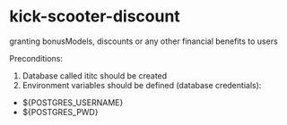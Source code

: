 # kick-scooter-discount
granting bonusModels, discounts or any other financial benefits to users

Preconditions:
1. Database called ititc should be created
2. Environment variables should be defined (database credentials):
  - ${POSTGRES_USERNAME}
  - ${POSTGRES_PWD}
  
